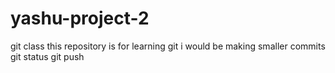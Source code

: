 # yashu-project-2
git class
this repository is for learning git
i would be making smaller commits
git status
git push
